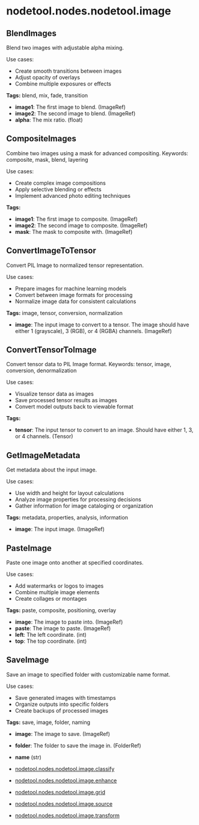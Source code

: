 # nodetool.nodes.nodetool.image

## BlendImages

Blend two images with adjustable alpha mixing.

Use cases:
- Create smooth transitions between images
- Adjust opacity of overlays
- Combine multiple exposures or effects

**Tags:** blend, mix, fade, transition

- **image1**: The first image to blend. (ImageRef)
- **image2**: The second image to blend. (ImageRef)
- **alpha**: The mix ratio. (float)

## CompositeImages

Combine two images using a mask for advanced compositing.
Keywords: composite, mask, blend, layering

Use cases:
- Create complex image compositions
- Apply selective blending or effects
- Implement advanced photo editing techniques

**Tags:** 

- **image1**: The first image to composite. (ImageRef)
- **image2**: The second image to composite. (ImageRef)
- **mask**: The mask to composite with. (ImageRef)

## ConvertImageToTensor

Convert PIL Image to normalized tensor representation.

Use cases:
- Prepare images for machine learning models
- Convert between image formats for processing
- Normalize image data for consistent calculations

**Tags:** image, tensor, conversion, normalization

- **image**: The input image to convert to a tensor. The image should have either 1 (grayscale), 3 (RGB), or 4 (RGBA) channels. (ImageRef)

## ConvertTensorToImage

Convert tensor data to PIL Image format.
Keywords: tensor, image, conversion, denormalization

Use cases:
- Visualize tensor data as images
- Save processed tensor results as images
- Convert model outputs back to viewable format

**Tags:** 

- **tensor**: The input tensor to convert to an image. Should have either 1, 3, or 4 channels. (Tensor)

## GetImageMetadata

Get metadata about the input image.

Use cases:
- Use width and height for layout calculations
- Analyze image properties for processing decisions
- Gather information for image cataloging or organization

**Tags:** metadata, properties, analysis, information

- **image**: The input image. (ImageRef)

## PasteImage

Paste one image onto another at specified coordinates.

Use cases:
- Add watermarks or logos to images
- Combine multiple image elements
- Create collages or montages

**Tags:** paste, composite, positioning, overlay

- **image**: The image to paste into. (ImageRef)
- **paste**: The image to paste. (ImageRef)
- **left**: The left coordinate. (int)
- **top**: The top coordinate. (int)

## SaveImage

Save an image to specified folder with customizable name format.

Use cases:
- Save generated images with timestamps
- Organize outputs into specific folders
- Create backups of processed images

**Tags:** save, image, folder, naming

- **image**: The image to save. (ImageRef)
- **folder**: The folder to save the image in. (FolderRef)
- **name** (str)

- [nodetool.nodes.nodetool.image.classify](image/classify.md)
- [nodetool.nodes.nodetool.image.enhance](image/enhance.md)
- [nodetool.nodes.nodetool.image.grid](image/grid.md)
- [nodetool.nodes.nodetool.image.source](image/source.md)
- [nodetool.nodes.nodetool.image.transform](image/transform.md)
